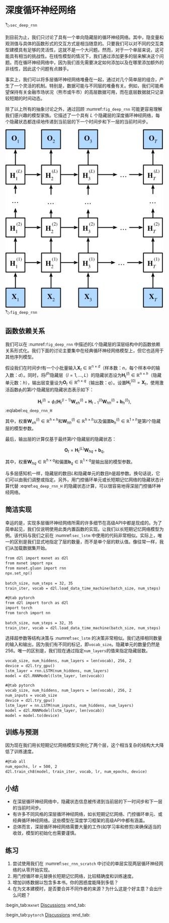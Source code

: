 # 深度循环神经网络

:label:`sec_deep_rnn`

到目前为止，我们只讨论了具有一个单向隐藏层的循环神经网络。其中，隐变量和观测值与具体的函数形式的交互方式是相当随意的。只要我们可以对不同的交互类型建模具有足够的灵活性，这就不是一个大问题。然而，对于一个单层来说，这可能具有相当的挑战性。在线性模型的情况下，我们通过添加更多的层来解决这个问题。而在循环神经网络中，因为我们首先需要决定如何添加以及在哪里添加额外的非线性，因此这个问题有点棘手。

事实上，我们可以将多层循环神经网络堆叠在一起，通过对几个简单层的组合，产生了一个灵活的机制。特别是，数据可能与不同层的堆叠有关。例如，我们可能希望保持有关金融市场状况（熊市或牛市）的高层数据可用，而在底层数据就只记录较短期的时间动态。

除了以上所有的抽象讨论之外，通过回顾 :numref:`fig_deep_rnn` 可能更容易理解我们感兴趣的模型家族。它描述了一个具有 $L$ 个隐藏层的深度循环神经网络，每个隐藏状态都连续地传递到当前层的下一个时间步和下一层的当前时间步。

![深层循环神经网络的结构。](../img/deep-rnn.svg)
:label:`fig_deep_rnn`

## 函数依赖关系

我们可以在 :numref:`fig_deep_rnn` 中描述的$L$个隐藏层的深层结构中的函数依赖关系形式化。我们下面的讨论主要集中在经典循环神经网络模型上，但它也适用于其他序列模型。

假设我们在时间步$t$有一个小批量输入$\mathbf{X}_t \in \mathbb{R}^{n \times d}$（样本数：$n$，每个样本中的输入数：$d$）。同时，将$l^\mathrm{th}$隐藏层（$l=1,\ldots,L$）的隐藏状态设为$\mathbf{H}_t^{(l)}  \in \mathbb{R}^{n \times h}$（隐藏单元数：$h$），输出层变量设为$\mathbf{O}_t \in \mathbb{R}^{n \times q}$（输出数：$q$）。设置$\mathbf{H}_t^{(0)} = \mathbf{X}_t$，使用激活函数$\phi_l$的第$l$个隐藏层的隐藏状态表示如下：

$$\mathbf{H}_t^{(l)} = \phi_l(\mathbf{H}_t^{(l-1)} \mathbf{W}_{xh}^{(l)} + \mathbf{H}_{t-1}^{(l)} \mathbf{W}_{hh}^{(l)}  + \mathbf{b}_h^{(l)}),$$
:eqlabel:`eq_deep_rnn_H`

其中，权重$\mathbf{W}_{xh}^{(l)} \in \mathbb{R}^{h \times h}$和$\mathbf{W}_{hh}^{(l)} \in \mathbb{R}^{h \times h}$以及偏置$\mathbf{b}_h^{(l)} \in \mathbb{R}^{1 \times h}$是第$l$个隐藏层的模型参数。

最后，输出层的计算仅基于最终第$l$个隐藏层的隐藏状态：

$$\mathbf{O}_t = \mathbf{H}_t^{(L)} \mathbf{W}_{hq} + \mathbf{b}_q,$$

其中，权重$\mathbf{W}_{hq} \in \mathbb{R}^{h \times q}$和偏置$\mathbf{b}_q \in \mathbb{R}^{1 \times q}$是输出层的模型参数。

与多层感知机一样，隐藏层的数目$L$和隐藏单元的数目$h$是超参数。换句话说，它们可以由我们调整或指定。另外，用门控循环单元或长短期记忆网络的隐藏状态计算代替 :eqref:`eq_deep_rnn_H` 的隐藏状态计算，可以很容易地得深层门控循环神经网络。

## 简洁实现

幸运的是，实现多层循环神经网络所需的许多细节在高级API中都是现成的。为了简单起见，我们仅说明使用此类内置函数的实现。让我们以长短期记忆网络模型为例。该代码与我们之前在 :numref:`sec_lstm` 中使用的代码非常相似。实际上，唯一的区别是我们显式地指定了层的数量，而不是单个层的默认值。像往常一样，我们从加载数据集开始。

```{.python .input}
from d2l import mxnet as d2l
from mxnet import npx
from mxnet.gluon import rnn
npx.set_np()

batch_size, num_steps = 32, 35
train_iter, vocab = d2l.load_data_time_machine(batch_size, num_steps)
```

```{.python .input}
#@tab pytorch
from d2l import torch as d2l
import torch
from torch import nn

batch_size, num_steps = 32, 35
train_iter, vocab = d2l.load_data_time_machine(batch_size, num_steps)
```

选择超参数等结构决策与 :numref:`sec_lstm` 的决策非常相似。我们选择相同数量的输入和输出，因为我们有不同的标记，即`vocab_size`。隐藏单元的数量仍然是256。唯一的区别是，我们现在通过指定`num_layers`的值来指定隐藏层数。

```{.python .input}
vocab_size, num_hiddens, num_layers = len(vocab), 256, 2
device = d2l.try_gpu()
lstm_layer = rnn.LSTM(num_hiddens, num_layers)
model = d2l.RNNModel(lstm_layer, len(vocab))
```

```{.python .input}
#@tab pytorch
vocab_size, num_hiddens, num_layers = len(vocab), 256, 2
num_inputs = vocab_size
device = d2l.try_gpu()
lstm_layer = nn.LSTM(num_inputs, num_hiddens, num_layers)
model = d2l.RNNModel(lstm_layer, len(vocab))
model = model.to(device)
```

## 训练与预测

因为现在我们用长短期记忆网络模型实例化了两个层，这个相当复杂的结构大大降低了训练速度。

```{.python .input}
#@tab all
num_epochs, lr = 500, 2
d2l.train_ch8(model, train_iter, vocab, lr, num_epochs, device)
```

## 小结

* 在深层循环神经网络中，隐藏状态信息被传递到当前层的下一时间步和下一层的当前时间步。
* 有许多不同风格的深层循环神经网络，如长短期记忆网络、门控循环单元、或经典循环神经网络。这些模型在深度学习框架的高级API中都有涵盖。
* 总体而言，深层循环神经网络需要大量的工作(如学习率和修剪)来确保适当的收敛，模型的初始化也需要谨慎。

## 练习

1. 尝试使用我们在 :numref:`sec_rnn_scratch` 中讨论的单层实现两层循环神经网络的从零开始实现。
2. 用门控循环单元替换长短期记忆网络，比较精确度和训练速度。
3. 增加训练数据以包含多本书。你的困惑度能降到多低？
4. 在为文本建模时，是否要合并不同作者的来源？为什么这是个好主意？会出什么问题？

:begin_tab:`mxnet`
[Discussions](https://discuss.d2l.ai/t/2771)
:end_tab:

:begin_tab:`pytorch`
[Discussions](https://discuss.d2l.ai/t/2770)
:end_tab: